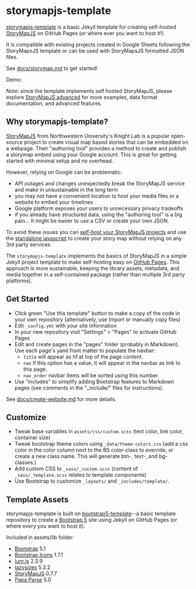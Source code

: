 # storymapjs-template

[storymapjs-template]() is a basic Jekyll template for creating self-hosted [StoryMapJS](https://storymap.knightlab.com/) on GitHub Pages (or where ever you want to host it!). 

It is compatible with existing projects created in Google Sheets following the StoryMapsJS template or can be used with StoryMapsJS formatted JSON files.

See [docs/storymap.md](docs/storymap.md) to get started!

Demo: 

*Note:* since the template implements self hosted StoryMapJS, please explore [StoryMapJS advanced](https://storymap.knightlab.com/advanced/) for more examples, data format documentation, and advanced features.

## Why storymapjs-template?

[StoryMapJS](https://storymap.knightlab.com/) from Northwestern University's Knight Lab is a popular open-source project to create visual map based stories that can be embedded on a webpage.
Their "authoring tool" provides a method to create and publish a storymap embed using your Google account.
This is great for getting started with minimal setup and no overhead.

However, relying on Google can be problematic:

- API outages and changes unexpectedly break the StoryMapJS service and make in unsustainable in the long term
- you may not have a convenient location to host your media files or a website to embed your timelines
- Google platform exposes your users to unnecessary privacy tradeoffs
- if you already have structured data, using the "authoring tool" is a big pain... It might be easier to use a CSV or create your own JSON.

To avoid these issues you can [self-host your StoryMapJS projects](https://storymap.knightlab.com/advanced/) and use the [standalone javascript](https://github.com/NUKnightLab/StoryMapJS/) to create your story map without relying on any 3rd party services.

The `storymapjs-template` implements the basics of StoryMapJS in a simple Jekyll project template to make self-hosting easy on [GitHub Pages](https://pages.github.com/).
This approach is more sustainable, keeping the library assets, metadata, and media together in a self-contained package (rather than multiple 3rd party platforms).

## Get Started 

- Click green "Use this template" button to make a copy of the code in your own repository (alternatively, use Import or manually copy files)
- Edit `_config.yml` with your site information
- In your new repository visit "Settings" > "Pages" to activate GitHub Pages
- Edit and create pages in the "pages" folder (probably in Markdown). Use each page's yaml front matter to populate the navbar:
    - `title` will appear as h1 at top of the page content.
    - `nav` if this option has a value, it will appear in the navbar as link to this page.
    - `nav_order` navbar items will be sorted using this number. 
- Use "includes" to simplify adding Bootstrap features to Markdown pages (see comments in the "_include/" files for instructions).

See [docs/create-website.md](https://github.com/thecdil/bootstrap5-template/blob/main/docs/create-website.md) for more details.

## Customize 

- Tweak base variables in `assets/css/custom.scss` (text color, link color, container size)
- Tweak bootstrap theme colors using `_data/theme-colors.csv` (add a css color in the color column next to the BS color-class to override, or create a new class name. This will generate btn-, text-, and bg- classes.)
- Add custom CSS to `_sass/_custom.scss` (content of `_sass/_template.scss` relates to template components)
- Use Bootstrap to customize `_layouts/` and `_includes/template/`.

## Template Assets

storymapjs-template is built on [bootstrap5-template](https://github.com/thecdil/bootstrap-template)--a basic template repository to create a [Bootstrap 5](https://getbootstrap.com/) site using Jekyll on GitHub Pages (or where every you want to host it). 

Included in assets/lib folder:

- [Bootstrap](https://getbootstrap.com/docs/5.1/getting-started/introduction/) 5.1
- [Bootstrap Icons](https://icons.getbootstrap.com/) 1.7.1
- [lunr.js](https://lunrjs.com/) 2.3.9
- [lazysizes](https://github.com/aFarkas/lazysizes) 5.3.2
- [StoryMapJS](https://storymap.knightlab.com/advanced/) 0.7.7
- [Papa Parse](https://www.papaparse.com/) 5.0 
